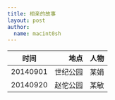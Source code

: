 ```yaml
---
title: 相亲的故事 
layout: post
author:
  name: macint0sh
---
```



|时间|地点|人物|     
|----|-----:|----:|     
|20140901|世纪公园|某娟|     
|20140920|赵佗公园|某敏|     





